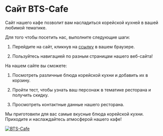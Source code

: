 # Сайт BTS-Cafe

Сайт нашего кафе позволит вам насладиться корейской кухней в вашей любимой тематике.

Для того чтобы посетить нас, выполните следующие шаги:

1. Перейдите на сайт, кликнув на [ссылку](https://bts-cafe.com) в вашем браузере.

2. Пользуйтесь навигацией по разным страницам нашего веб-сайта!

На нашем сайте вы сможете:

1. Посмотреть различные блюда корейской кухни и добавить их в корзину.

2. Пройти тест, чтобы узнать ваш персонаж в тематике ресторана и получить скидку.

3. Просмотреть контактные данные нашего ресторана.

Мы приготовили для вас самые вкусные блюда корейской кухни. Приходите и наслаждайтесь атмосферой нашего кафе!

[![BTS-Cafe](https://example.com/images/bts-cafe.jpg)](https://bts-cafe.com)

